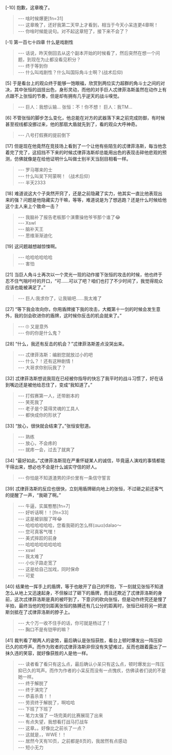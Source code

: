 
[-10] 抱歉，这章晚了。
>--- 啥时候爆更[fn=31]<br>
>--- 这章晚了，还好我第二天早上才看到，相当于今天小呆连更4章啊！<br>
>--- 你啥时候能说句。对不起这章短了，接下来不会了？<br>

[-1] 第一百七十四章 什么是戏剧性
>--- 话说，昨天倒回去从这个副本开始的时候看了，然后突然在想一个问题，到现在为止都没看见积分？<br>
>--- 终于等到你<br>
>--- 什么叫戏剧性？什么叫国际角斗士啊？(战术后仰)<br>

[5] 于是看台上的观众终于能够一饱眼福，欣赏到两位实力超群的角斗士之间的对决，其中张恒的战技出色，身形灵动，而他的对手巨人忒律菲洛斯虽然在动作上有点跟不上张恒的节奏，但是却有拥有几乎逆天的战斗嗅觉。
>--- 巨人：我想认输…
张恒：不！你不想！
巨人：我TM…<br>

[6] 不管张恒的脚步怎么变化，他总能在对方的武器落下来之前完成防御，有时候甚至视线都没挪过来，他的那扇大盾就先到了，看的观众大呼神奇。
>--- 八号打假赛的提前倒下<br>

[17] 但是现在他竟然在竞技场上看到了一个让他有些陌生的忒律菲洛斯，每当他念着完了完了，这招挡不下来的时候忒律菲洛斯却总能用出色的表现击碎他悲观的预测，仿佛就像是在给他证明什么叫做士别半天当刮目相看一样。
>--- 罗马哪来的士<br>
>--- 什么叫吴下阿蒙啊！（战术后仰）<br>
>--- 半天2333<br>

[18] 难道说这大个子突然开窍了，还是之前隐藏了实力，他其实一直比他表现出来的强？问题是他隐藏实力干嘛，等等，难道说是为了想逃跑？还是什么时候给他这个主人来上个致命一击？
>--- 我脑补了报告老板那个演曹操他爷爷那个谁了😂<br>
>--- Xswl<br>
>--- 脑补天王<br>
>--- 思维渐渐迪化<br>

[19] 这问题越想越惊悚啊。
>--- 哈哈哈哈哈哈<br>
>--- 害怕<br>

[21] 当巨人角斗士再次以一个灵光一现的动作接下张恒的攻击的时候，他也终于忍不住气喘吁吁的开口，“可……可以了吧？咱们也打了不少时间了，我觉得观众应该也能被满足了。”
>--- 巨人:我求你了，让我输吧……我太难了<br>

[27] “等下我会攻向你，你用盾牌接下我的攻击，大概第十一剑的时候会发生意外，我的剑会砍进你的盾牌，这时候你反击的机会就来了。”
>--- 🙄 又是意外<br>
>--- 你的你是什么鬼？<br>

[28] “什么，我还有反击的机会？”忒律菲洛斯差点没哭出来。
>--- 忒律菲洛斯：编剧您就放过小的吧<br>
>--- 什么？！还有这种剧情！<br>
>--- 大哥求你别玩我了？<br>

[32] 忒律菲洛斯想说我现在已经被你指导的快忘了我平时的战斗习惯了，好在话到嘴边还是被他给忍住了，变成“我知道了。”
>--- 打假赛第一人，还带剧本的<br>
>--- 笑死我了<br>
>--- 老子是个莫得灵魂的工具人<br>
>--- 都快成你的形状了<br>

[33] “放心，很快就会结束了。”张恒安慰道。
>--- 熟练<br>
>--- 放心，不会疼的<br>
>--- 就疼一会，过去了就爽了<br>

[34] “最好如此。”忒律菲洛斯现在严重怀疑某人的诚信，毕竟逼人演戏的事情都能干得出来，想必也不会是什么诚实守信的好人。
>--- 你怕是不知道渣男的评价里有一条信守誓言<br>

[39] 忒律菲洛斯的反应也很快，立刻用盾牌砸向地上的张恒，不过砸之前还客气的提醒了一声，“我砸了啊。”
>--- 牛逼，实属憨憨[fn=7]<br>
>--- 好听话啊！！[fn=33]<br>
>--- 这是被驯服了咩😂<br>
>--- 哈哈哈哈哈哈，您看我砸的怎么样(ಡωಡ)dalao～<br>
>--- 您可真客气嘿！<br>
>--- 美式摔跤的前身<br>
>--- 哈哈哈哈哈哈哈哈<br>
>--- xswl<br>
>--- 我太难了<br>
>--- 小伙子路走宽了<br>
>--- 这是给自己加戏，同时保命<br>
>--- 可爱<br>

[40] 结果他一挥手上的盾牌，等于也敞开了自己的怀抱，下一刻就见张恒不知道怎么从地上又迅速起身，不但躲过了砸下的盾牌，而且还欺近了忒律菲洛斯的身前，这次忒律菲洛斯是真的被吓到了，下意识的砍向张恒，但是动作终究还是慢了半拍，最终当他的短剑距离张恒的胳膊还有几公分的距离时，张恒已经将另一把波斯剑抵在了忒律菲洛斯的脖子上。
>--- 大个万一收不住手的话，你可就是杨过了！<br>
>--- 胸口不是有铠甲的嘛？<br>

[41] 裁判看了眼两人的姿势，最后确认是张恒获胜，看台上顿时爆发出一阵压抑已久的欢呼声。而作为败者的忒律菲洛斯非但没有失望难过，反而也跟着露出了一抹久违的笑容，就好像获胜的人是他一样。
>--- 读者看了看只有这么点，最后确认小呆只有这么点，顿时爆发出一阵压抑已久的骂声。而作为作者的小呆反而没有一点愧疚，仿佛读者们说的不是她一样。<br>
>--- 终于解脱了<br>
>--- 终于演完了<br>
>--- 恭喜杀青！！<br>
>--- 劳资终于解脱了，啊哈哈<br>
>--- 下班了下班了<br>
>--- 笔力太强了 一场完美的比赛展现了出来<br>
>--- 有点失望，我想看打战马打战车<br>
>--- 这章。。好像比之前长了一点？<br>
>--- 这就是，，WWE！！<br>
>--- 居然今天有10页，之前都是8页的，我居然有点感动<br>
>--- 短小无力<br>
